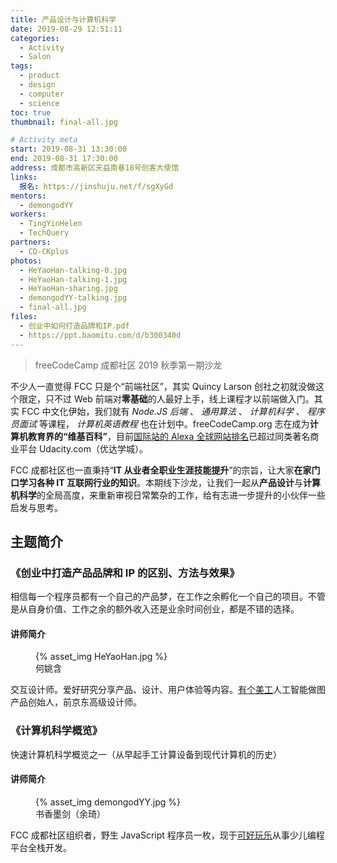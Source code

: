 ```yaml
---
title: 产品设计与计算机科学
date: 2019-08-29 12:51:11
categories:
  - Activity
  - Salon
tags:
  - product
  - design
  - computer
  - science
toc: true
thumbnail: final-all.jpg

# Activity meta
start: 2019-08-31 13:30:00
end: 2019-08-31 17:30:00
address: 成都市高新区天益南巷18号创客大使馆
links:
  报名: https://jinshuju.net/f/sgXyGd
mentors:
  - demongodYY
workers:
  - TingYinHelen
  - TechQuery
partners:
  - CD-CKplus
photos:
  - HeYaoHan-talking-0.jpg
  - HeYaoHan-talking-1.jpg
  - HeYaoHan-sharing.jpg
  - demongodYY-talking.jpg
  - final-all.jpg
files:
  - 创业中如何打造品牌和IP.pdf
  - https://ppt.baomitu.com/d/b300340d
---
```


> freeCodeCamp 成都社区 2019 秋季第一期沙龙

不少人一直觉得 FCC 只是个“前端社区”，其实 Quincy Larson 创社之初就没做这个限定，只不过 Web 前端对**零基础**的人最好上手，线上课程才以前端做入门。其实 FCC 中文化伊始，我们就有 _Node.JS 后端_ 、 _通用算法_ 、 _计算机科学_ 、 _程序员面试_ 等课程， _计算机英语教程_ 也在计划中。freeCodeCamp.org 志在成为**计算机教育界的“维基百科”**，目前[国际站的 Alexa 全球网站排名][1]已超过同类著名商业平台 Udacity.com（优达学城）。

FCC 成都社区也一直秉持“**IT 从业者全职业生涯技能提升**”的宗旨，让大家**在家门口学习各种 IT 互联网行业的知识**。本期线下沙龙，让我们一起从**产品设计**与**计算机科学**的全局高度，来重新审视日常繁杂的工作，给有志进一步提升的小伙伴一些启发与思考。

<!-- more -->

## 主题简介

### 《创业中打造产品品牌和 IP 的区别、方法与效果》

相信每一个程序员都有一个自己的产品梦，在工作之余孵化一个自己的项目。不管是从自身价值、工作之余的额外收入还是业余时间创业，都是不错的选择。

#### 讲师简介

<figure>
{% asset_img HeYaoHan.jpg %}
    <figcaption>何姚含</figcaption>
</figure>

交互设计师。爱好研究分享产品、设计、用户体验等内容。[有个美工][2]人工智能做图产品创始人，前京东高级设计师。

### 《计算机科学概览》

快速计算机科学概览之一（从早起手工计算设备到现代计算机的历史）

#### 讲师简介

<figure>
{% asset_img demongodYY.jpg %}
    <figcaption>书香墨剑（余琦）</figcaption>
</figure>

FCC 成都社区组织者，野生 JavaScript 程序员一枚，现于[可好玩乐][3]从事少儿编程平台全栈开发。

[1]: https://www.alexa.com/siteinfo/freecodecamp.org
[2]: https://youge.art
[3]: https://cocoet.cn/
